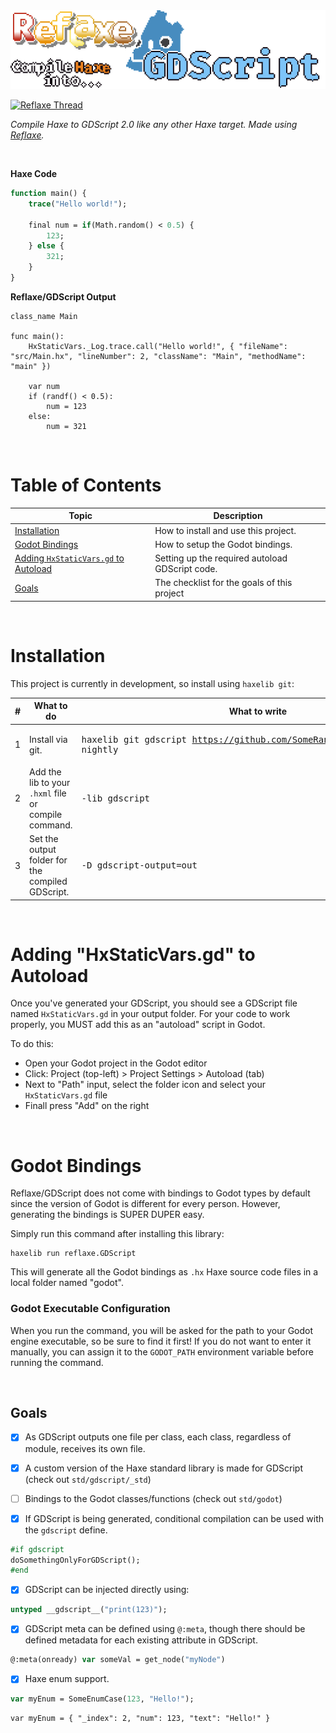 <img src="img/Logo.png" /> 

<a href="https://discord.com/channels/162395145352904705/1052688097592225904"><img src="https://discordapp.com/api/guilds/162395145352904705/widget.png?style=shield" alt="Reflaxe Thread"/></a>

_Compile Haxe to GDScript 2.0 like any other Haxe target. Made using [Reflaxe](https://github.com/RobertBorghese/reflaxe)._

&nbsp;

**Haxe Code**

```haxe
function main() {
    trace("Hello world!");

    final num = if(Math.random() < 0.5) {
        123;
    } else {
        321;
    }
}
```

**Reflaxe/GDScript Output**

```gdscript
class_name Main

func main():
    HxStaticVars._Log.trace.call("Hello world!", { "fileName": "src/Main.hx", "lineNumber": 2, "className": "Main", "methodName": "main" })

    var num
    if (randf() < 0.5):
        num = 123
    else:
        num = 321
```

&nbsp;

# Table of Contents

| Topic                                                                           | Description                                        |
| ------------------------------------------------------------------------------- | -------------------------------------------------- |
| [Installation](#installation)                                                   | How to install and use this project.               |
| [Godot Bindings](#godot-bindings)                                               | How to setup the Godot bindings.                   |
| [Adding `HxStaticVars.gd` to Autoload](#adding-hxstaticvarsgd-to-autoload)      | Setting up the required autoload GDScript code.    |
| [Goals](#goals)                                                                 | The checklist for the goals of this project        |

&nbsp;

# Installation

This project is currently in development, so install using `haxelib git`:

| #   | What to do                                           | What to write                            |
| --- | ---------------------------------------------------- | ---------------------------------------- |
| 1   | Install via git.                                     | <pre>haxelib git gdscript https://github.com/SomeRanDev/reflaxe.GDScript nightly</pre>   |
| 2   | Add the lib to your `.hxml` file or compile command. | <pre lang="hxml">-lib gdscript</pre>  |
| 3   | Set the output folder for the compiled GDScript.     | <pre lang="hxml">-D gdscript-output=out</pre> |

&nbsp;

# Adding "HxStaticVars.gd" to Autoload

Once you've generated your GDScript, you should see a GDScript file named `HxStaticVars.gd` in your output folder. For your code to work properly, you MUST add this as an "autoload" script in Godot.

To do this:
* Open your Godot project in the Godot editor
* Click: Project (top-left) > Project Settings > Autoload (tab)
* Next to "Path" input, select the folder icon and select your `HxStaticVars.gd` file
* Finall press "Add" on the right

&nbsp;

# Godot Bindings

Reflaxe/GDScript does not come with bindings to Godot types by default since the version of Godot is different for every person. However, generating the bindings is SUPER DUPER easy.

Simply run this command after installing this library:
```
haxelib run reflaxe.GDScript
```

This will generate all the Godot bindings as `.hx` Haxe source code files in a local folder named "godot".

### Godot Executable Configuration
When you run the command, you will be asked for the path to your Godot engine executable, so be sure to find it first! If you do not want to enter it manually, you can assign it to the `GODOT_PATH` environment variable before running the command.

&nbsp;

## Goals

- [x] As GDScript outputs one file per class, each class, regardless of module, receives its own file.

- [x] A custom version of the Haxe standard library is made for GDScript (check out `std/gdscript/_std`)

- [ ] Bindings to the Godot classes/functions (check out `std/godot`)

- [x] If GDScript is being generated, conditional compilation can be used with the `gdscript` define.
```haxe
#if gdscript
doSomethingOnlyForGDScript();
#end
```

- [x] GDScript can be injected directly using:
```haxe
untyped __gdscript__("print(123)");
```

- [x] GDScript meta can be defined using `@:meta`, though there should be defined metadata for each existing attribute in GDScript.
```haxe
@:meta(onready) var someVal = get_node("myNode")
```

- [x] Haxe enum support.
```haxe
var myEnum = SomeEnumCase(123, "Hello!");
```
```gdscript
var myEnum = { "_index": 2, "num": 123, "text": "Hello!" }
```
